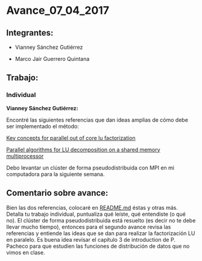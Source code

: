 # Avance_07_04_2017

## Integrantes:

* Vianney Sánchez Gutiérrez

* Marco Jair Guerrero Quintana

## Trabajo:

### Individual

**Vianney Sánchez Gutiérrez:**


Encontré las siguientes referencias que dan ideas amplias de cómo debe ser implementado el método:

[Key concepts for parallel out of core lu factorization](http://www.netlib.org/utk/people/JackDongarra/PAPERS/082_1997_key-concepts-for-parallel-out-of-core-lu-factorization.pdf)

[Parallel algorithms for LU decomposition on a shared memory multiprocessor](https://www.researchgate.net/publication/220560498_Parallel_algorithms_for_LU_decomposition_on_a_shared_memory_multiprocessor)

Debo levantar un clúster de forma pseudodistribuida con MPI en mi computadora para la siguiente semana.

## Comentario sobre avance:

Bien las dos referencias, colocaré en [README.md](../) éstas y otras más. Detalla tu trabajo individual, puntualiza qué leíste, qué entendiste (o qué no). El clúster de forma pseudodistribuida está resuelto (es decir no te debe llevar mucho tiempo), entonces para el segundo avance revisa las referencias y entiende las ideas que se dan para realizar la factorización LU en paralelo. Es buena idea revisar el capítulo 3 de introduction de P. Pacheco para que estudien las funciones de distribución de datos que no vimos en clase.
